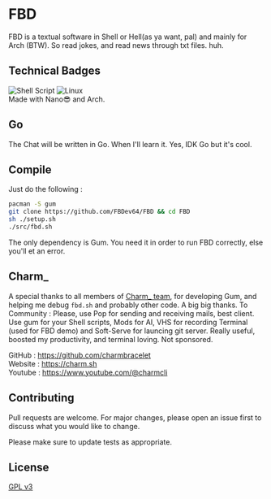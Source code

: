 # FBD

FBD is a textual software in Shell or Hell(as ya want, pal) and mainly for Arch (BTW). So read jokes, and read news through txt files. huh.

## Technical Badges
![Shell Script](https://img.shields.io/badge/shell_script-%23121011.svg?style=for-the-badge&logo=gnu-bash&logoColor=white)
![Linux](https://img.shields.io/badge/Linux-FCC624?style=for-the-badge&logo=linux&logoColor=black)
<br>Made with Nano😎 and Arch.

## Go
The Chat will be written in Go. When I'll learn it. Yes, IDK Go but it's cool.

## Compile
Just do the following :
```bash
pacman -S gum
git clone https://github.com/FBDev64/FBD && cd FBD
sh ./setup.sh
./src/fbd.sh
```
The only dependency is Gum. You need it in order to run FBD correctly, else you'll et an error.

## Charm_

A special thanks to all members of [Charm_ team](https://charm.sh/), for developing Gum, and helping me debug `fbd.sh` and probably other code. A big big thanks.
To Community : Please, use Pop for sending and receiving mails, best client. Use gum for your Shell scripts, Mods for AI, VHS for recording Terminal (used for FBD demo) and Soft-Serve for launcing git server. Really useful, boosted my productivity, and terminal loving. Not sponsored.

GitHub : https://github.com/charmbracelet <br>
Website : https://charm.sh<br>
Youtube : https://www.youtube.com/@charmcli<br>

## Contributing

Pull requests are welcome. For major changes, please open an issue first
to discuss what you would like to change.

Please make sure to update tests as appropriate.

## License

[GPL v3](https://choosealicense.com/licenses/gpl-3.0/)
